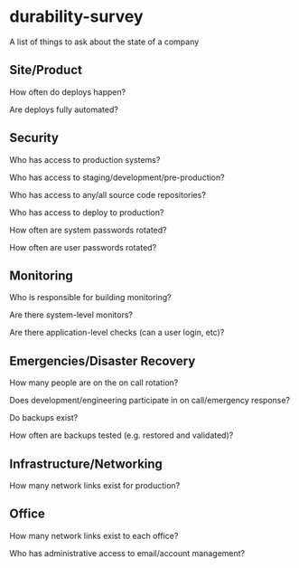 # durability-survey
A list of things to ask about the state of a company

## Site/Product

How often do deploys happen?

Are deploys fully automated?

## Security

Who has access to production systems?

Who has access to staging/development/pre-production?

Who has access to any/all source code repositories?

Who has access to deploy to production?

How often are system passwords rotated?

How often are user passwords rotated?

## Monitoring

Who is responsible for building monitoring?

Are there system-level monitors?

Are there application-level checks (can a user login, etc)?

## Emergencies/Disaster Recovery
How many people are on the on call rotation?

Does development/engineering participate in on call/emergency response?

Do backups exist?

How often are backups tested (e.g. restored and validated)?

## Infrastructure/Networking
How many network links exist for production?

## Office
How many network links exist to each office?

Who has administrative access to email/account management?
